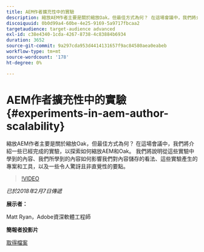```yaml
---
title: AEM作者擴充性中的實驗
description: 縮放AEM作者主要是關於縮放Oak，但最佳方式為何？ 在這場會議中，我們將介紹一些已經完成的實驗，以探索如何縮放AEM和Oak。 我們將說明從這些實驗中學到的內容、我們所學到的內容如何影響我們對內容儲存的看法、這些實驗產生的專案和工具，以及一些令人驚訝且非直覺性的要點。
discoiquuid: 0b0d99a4-60be-4e25-9169-5a9717fbcaa2
targetaudience: target-audience advanced
exl-id: c38e4340-1cda-4267-8738-4c83884b6934
duration: 3652
source-git-commit: 9a297cda953d4414131657f9ac84580aea0eabeb
workflow-type: tm+mt
source-wordcount: '178'
ht-degree: 0%

---
```


# AEM作者擴充性中的實驗{#experiments-in-aem-author-scalability}

縮放AEM作者主要是關於縮放Oak，但最佳方式為何？ 在這場會議中，我們將介紹一些已經完成的實驗，以探索如何縮放AEM和Oak。 我們將說明從這些實驗中學到的內容、我們所學到的內容如何影響我們對內容儲存的看法、這些實驗產生的專案和工具，以及一些令人驚訝且非直覺性的要點。

>[!VIDEO](https://video.tv.adobe.com/v/21522/?quality=9)

*已於2018年2月7日傳遞*

**展示者：**

Matt Ryan，Adobe資深軟體工程師

**簡報者投影片**

[取得檔案](assets/experiments+in+aem+author+scalability+2+7+18.pdf)
<!--
[Get back to the Overview](https://helpx.adobe.com/experience-manager/kt/eseminars/gems/aem-index.html)
-->

